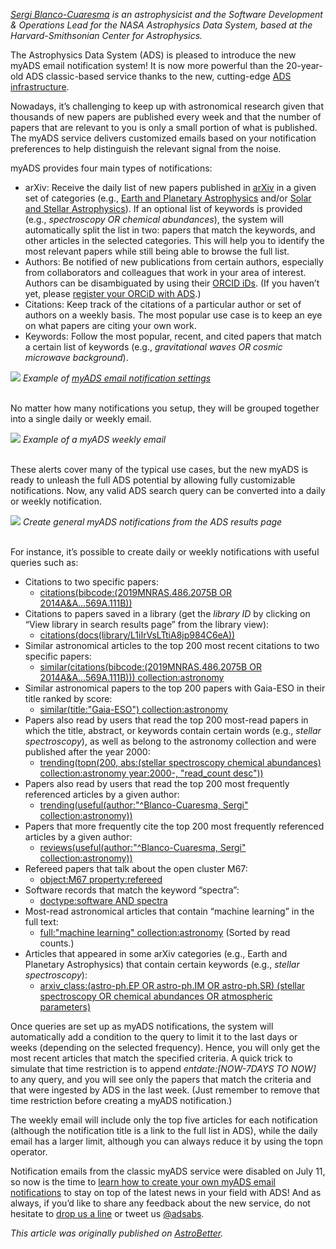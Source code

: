 
*[Sergi Blanco-Cuaresma](https://www.blancocuaresma.com/s/) is an astrophysicist and the Software Development & Operations Lead for the NASA Astrophysics Data System, based at the Harvard-Smithsonian Center for Astrophysics.*

The Astrophysics Data System (ADS) is pleased to introduce the new myADS email notification system! It is now more powerful than the 20-year-old ADS classic-based service thanks to the new, cutting-edge [ADS infrastructure](https://www.astrobetter.com/blog/2018/05/28/welcome-to-the-new-ads/).

Nowadays, it’s challenging to keep up with astronomical research given that thousands of new papers are published every week and that the number of papers that are relevant to you is only a small portion of what is published. The myADS service delivers customized emails based on your notification preferences to help distinguish the relevant signal from the noise.

myADS provides four main types of notifications:

- arXiv: Receive the daily list of new papers published in [arXiv](https://arxiv.org/) in a given set of categories (e.g., [Earth and Planetary Astrophysics](https://arxiv.org/list/astro-ph.EP/new) and/or [Solar and Stellar Astrophysics](https://arxiv.org/list/astro-ph.SR/new)). If an optional list of keywords is provided (e.g., *spectroscopy OR chemical abundances*), the system will automatically split the list in two: papers that match the keywords, and other articles in the selected categories. This will help you to identify the most relevant papers while still being able to browse the full list.
- Authors: Be notified of new publications from certain authors, especially from collaborators and colleagues that work in your area of interest. Authors can be disambiguated by using their [ORCID iDs](https://orcid.org/). (If you haven’t yet, please [register your ORCiD with ADS](../help/orcid/claiming-papers).)
- Citations: Keep track of the citations of a particular author or set of authors on a weekly basis. The most popular use case is to keep an eye on what papers are citing your own work.
- Keywords: Follow the most popular, recent, and cited papers that match a certain list of keywords (e.g., *gravitational waves OR cosmic microwave background*). 

<div class="text-center">
    <img class="img-thumbnail" src="{{ site.baseurl }}/blog/images/blog_2020-08-10_myADS_settings.png" />
<em>Example of <a href="https://ui.adsabs.harvard.edu/user/settings/myads">myADS email notification settings</a></em>
</div>
<br>

No matter how many notifications you setup, they will be grouped together into a single daily or weekly email.

<div class="text-center">
    <img class="img-thumbnail" src="{{ site.baseurl }}/blog/images/blog_2020-08-10_myADS_email.png" />
<em>Example of a myADS weekly email</em>
</div>
<br>

These alerts cover many of the typical use cases, but the new myADS is ready to unleash the full ADS potential by allowing fully customizable notifications. Now, any valid ADS search query can be converted into a daily or weekly notification.

<div class="text-center">
    <img class="img-thumbnail" src="{{ site.baseurl }}/blog/images/blog_2020-08-10_myADS_general_query.png" />
<em>Create general myADS notifications from the ADS results page</em>
</div>
<br>

For instance, it’s possible to create daily or weekly notifications with useful queries such as:

- Citations to two specific papers:
    - [citations(bibcode:(2019MNRAS.486.2075B OR 2014A&A...569A.111B))](https://ui.adsabs.harvard.edu/search/fl=identifier%2C%5Bcitations%5D%2Cabstract%2Cauthor%2Cbibcode%2Ccitation_count%2Ccomment%2Cdoi%2Cid%2Ckeyword%2Cpage%2Cproperty%2Cpub%2Cpub_raw%2Cpubdate%2Cpubnote%2Cread_count%2Ctitle%2Cvolume%2Clinks_data%2Cesources%2Cdata%2Ccitation_count_norm%2Cemail%2Cdoctype&q=similar(citations(bibcode%3A(2019MNRAS.486.2075B%20OR%202014A%26A...569A.111B)))%20collection%3Aastronomy&rows=25&sort=score%20desc%2C%20bibcode%20desc&start=0&p_=0)
- Citations to papers saved in a library (get the *library ID* by clicking on “View library in search results page” from the library view):
    - [citations(docs(library/L1iIrVsLTtiA8jp984C6eA))](https://ui.adsabs.harvard.edu/search/q=citations(docs(library%2FL1iIrVsLTtiA8jp984C6eA))&sort=date%20desc%2C%20bibcode%20desc&p_=0)
- Similar astronomical articles to the top 200 most recent citations to two specific papers:
    - [similar(citations(bibcode:(2019MNRAS.486.2075B OR 2014A&A...569A.111B))) collection:astronomy](https://ui.adsabs.harvard.edu/search/fl=identifier%2C%5Bcitations%5D%2Cabstract%2Cauthor%2Cbibcode%2Ccitation_count%2Ccomment%2Cdoi%2Cid%2Ckeyword%2Cpage%2Cproperty%2Cpub%2Cpub_raw%2Cpubdate%2Cpubnote%2Cread_count%2Ctitle%2Cvolume%2Clinks_data%2Cesources%2Cdata%2Ccitation_count_norm%2Cemail%2Cdoctype&q=similar(citations(bibcode%3A(2019MNRAS.486.2075B%20OR%202014A%26A...569A.111B)))%20collection%3Aastronomy&rows=25&sort=score%20desc%2C%20bibcode%20desc&start=0&p_=0)
- Similar astronomical papers to the top 200 papers with Gaia-ESO in their title ranked by score:
    - [similar(title:"Gaia-ESO") collection:astronomy](https://ui.adsabs.harvard.edu/search/fl=identifier%2C%5Bcitations%5D%2Cabstract%2Cauthor%2Cbibcode%2Ccitation_count%2Ccomment%2Cdoi%2Cid%2Ckeyword%2Cpage%2Cproperty%2Cpub%2Cpub_raw%2Cpubdate%2Cpubnote%2Cread_count%2Ctitle%2Cvolume%2Clinks_data%2Cesources%2Cdata%2Ccitation_count_norm%2Cemail%2Cdoctype&q=similar(title%3A%22Gaia-ESO%22)%20collection%3Aastronomy&rows=25&sort=score%20desc%2C%20bibcode%20desc&start=0&p_=0)
- Papers also read by users that read the top 200 most-read papers in which the title, abstract, or keywords contain certain words (e.g., *stellar spectroscopy*), as well as belong to the astronomy collection and were published after the year 2000:
    - [trending(topn(200, abs:(stellar spectroscopy chemical abundances) collection:astronomy year:2000-, "read_count desc"))](https://ui.adsabs.harvard.edu/search/fl=identifier%2C%5Bcitations%5D%2Cabstract%2Cauthor%2Cbibcode%2Ccitation_count%2Ccomment%2Cdoi%2Cid%2Ckeyword%2Cpage%2Cproperty%2Cpub%2Cpub_raw%2Cpubdate%2Cpubnote%2Cread_count%2Ctitle%2Cvolume%2Clinks_data%2Cesources%2Cdata%2Ccitation_count_norm%2Cemail%2Cdoctype&q=trending(topn(200%2C%20abs%3A(stellar%20spectroscopy%20chemical%20abundances%20collection%3Aastronomy)%20year%3A2000-%2C%20%22read_count%20desc%22))&rows=25&sort=score%20desc%2C%20bibcode%20desc&start=0&p_=0)
- Papers also read by users that read the top 200 most frequently referenced articles by a given author:
    - [trending(useful(author:"^Blanco-Cuaresma, Sergi" collection:astronomy))](https://ui.adsabs.harvard.edu/search/fl=identifier%2C%5Bcitations%5D%2Cabstract%2Cauthor%2Cbibcode%2Ccitation_count%2Ccomment%2Cdoi%2Cid%2Ckeyword%2Cpage%2Cproperty%2Cpub%2Cpub_raw%2Cpubdate%2Cpubnote%2Cread_count%2Ctitle%2Cvolume%2Clinks_data%2Cesources%2Cdata%2Ccitation_count_norm%2Cemail%2Cdoctype&q=trending(useful(author%3A%22%5EBlanco-Cuaresma%2C%20Sergi%22%20collection%3Aastronomy))&rows=25&sort=score%20desc%2C%20bibcode%20desc&start=0&p_=0)
- Papers that more frequently cite the top 200 most frequently referenced articles by a given author:
    - [reviews(useful(author:"^Blanco-Cuaresma, Sergi" collection:astronomy))](https://ui.adsabs.harvard.edu/search/fl=identifier%2C%5Bcitations%5D%2Cabstract%2Cauthor%2Cbibcode%2Ccitation_count%2Ccomment%2Cdoi%2Cid%2Ckeyword%2Cpage%2Cproperty%2Cpub%2Cpub_raw%2Cpubdate%2Cpubnote%2Cread_count%2Ctitle%2Cvolume%2Clinks_data%2Cesources%2Cdata%2Ccitation_count_norm%2Cemail%2Cdoctype&q=reviews(useful(author%3A%22%5EBlanco-Cuaresma%2C%20Sergi%22%20collection%3Aastronomy))&rows=25&sort=score%20desc%2C%20bibcode%20desc&start=0&p_=0)
- Refereed papers that talk about the open cluster M67:
    - [object:M67 property:refereed](https://ui.adsabs.harvard.edu/search/q=object%3AM67%20property%3Arefereed&sort=date%20desc%2C%20bibcode%20desc&p_=0)
- Software records that match the keyword “spectra”:
    - [doctype:software AND spectra](https://ui.adsabs.harvard.edu/search/q=doctype%3Asoftware%20AND%20spectra&sort=date%20desc%2C%20bibcode%20desc&p_=0)
- Most-read astronomical articles that contain “machine learning” in the full text:
    - [full:"machine learning" collection:astronomy](https://ui.adsabs.harvard.edu/search/q=full%3A%22machine%20learning%22%20collection%3Aastronomy&sort=read_count%20desc%2C%20bibcode%20desc&p_=0) (Sorted by read counts.)
- Articles that appeared in some arXiv categories (e.g., Earth and Planetary Astrophysics) that contain certain keywords (e.g., *stellar spectroscopy*):
    - [arxiv_class:(astro-ph.EP OR astro-ph.IM OR astro-ph.SR) (stellar spectroscopy OR chemical abundances OR atmospheric parameters)](https://ui.adsabs.harvard.edu/search/q=arxiv_class%3A(astro-ph.EP%20OR%20astro-ph.IM%20OR%20astro-ph.SR)%20(stellar%20spectroscopy%20OR%20chemical%20abundances%20OR%20atmospheric%20parameters)&sort=date%20desc%2C%20bibcode%20desc&p_=0)

Once queries are set up as myADS notifications, the system will automatically add a condition to the query to limit it to the last days or weeks (depending on the selected frequency). Hence, you will only get the most recent articles that match the specified criteria. A quick trick to simulate that time restriction is to append *entdate:[NOW-7DAYS TO NOW]* to any query, and you will see only the papers that match the criteria and that were ingested by ADS in the last week. (Just remember to remove that time restriction before creating a myADS notification.)

The weekly email will include only the top five articles for each notification (although the notification title is a link to the full list in ADS), while the daily email has a larger limit, although you can always reduce it by using the topn operator.

Notification emails from the classic myADS service were disabled on July 11, so now is the time to [learn how to create your own myADS email notifications](../help/userpreferences/myads) to stay on top of the latest news in your field with ADS! And as always, if you’d like to share any feedback about the new service, do not hesitate to [drop us a line](mailto:adshelp@cfa.harvard.edu) or tweet us [@adsabs](https://twitter.com/adsabs).

*This article was originally published on [AstroBetter](https://www.astrobetter.com/blog/2020/08/10/introducing-the-new-myads/).*

